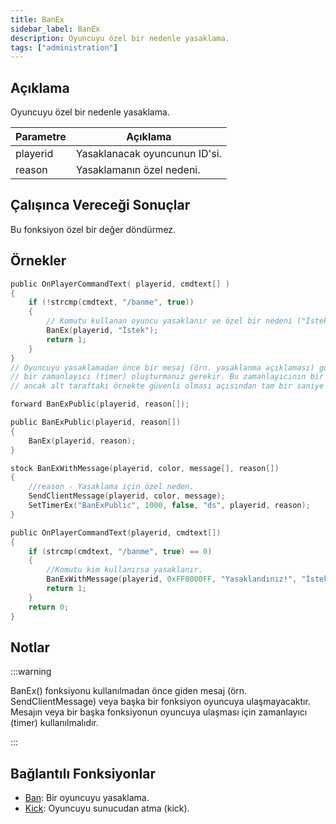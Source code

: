 ```yaml
---
title: BanEx
sidebar_label: BanEx
description: Oyuncuyu özel bir nedenle yasaklama.
tags: ["administration"]
---
```


## Açıklama

Oyuncuyu özel bir nedenle yasaklama.

| Parametre | Açıklama                      |
| --------- | ----------------------------- |
| playerid  | Yasaklanacak oyuncunun ID'si. |
| reason    | Yasaklamanın özel nedeni.     |

## Çalışınca Vereceği Sonuçlar

Bu fonksiyon özel bir değer döndürmez.

## Örnekler

```c
public OnPlayerCommandText( playerid, cmdtext[] )
{
    if (!strcmp(cmdtext, "/banme", true))
    {
        // Komutu kullanan oyuncu yasaklanır ve özel bir nedeni ("İstek") olarak yazar.
        BanEx(playerid, "İstek");
        return 1;
    }
}
// Oyuncuyu yasaklamadan önce bir mesaj (örn. yasaklanma açıklaması) göndermek için
// bir zamanlayıcı (timer) oluşturmanız gerekir. Bu zamanlayıcının bir kaç milisaniye olması yeterlidir,
// ancak alt taraftaki örnekte güvenli olması açısından tam bir saniye kullanılmıştır.

forward BanExPublic(playerid, reason[]);

public BanExPublic(playerid, reason[])
{
    BanEx(playerid, reason);
}

stock BanExWithMessage(playerid, color, message[], reason[])
{
    //reason - Yasaklama için özel neden.
    SendClientMessage(playerid, color, message);
    SetTimerEx("BanExPublic", 1000, false, "ds", playerid, reason);
}

public OnPlayerCommandText(playerid, cmdtext[])
{
    if (strcmp(cmdtext, "/banme", true) == 0)
    {
        //Komutu kim kullanırsa yasaklanır.
        BanExWithMessage(playerid, 0xFF0000FF, "Yasaklandınız!", "İstek");
        return 1;
    }
    return 0;
}
```

## Notlar

:::warning

BanEx() fonksiyonu kullanılmadan önce giden mesaj (örn. SendClientMessage) veya başka bir fonksiyon oyuncuya ulaşmayacaktır. Mesajın veya bir başka fonksiyonun oyuncuya ulaşması için zamanlayıcı (timer) kullanılmalıdır.

:::

## Bağlantılı Fonksiyonlar

- [Ban](Ban): Bir oyuncuyu yasaklama.
- [Kick](Kick): Oyuncuyu sunucudan atma (kick).
